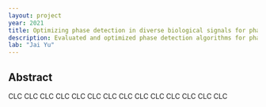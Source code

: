 ```yaml
---
layout: project
year: 2021
title: Optimizing phase detection in diverse biological signals for phase-specific neurostimulation
description: Evaluated and optimized phase detection algorithms for phase-specific neurostimulation
lab: "Jai Yu"
---
```

## Abstract
CLC CLC CLC CLC CLC CLC CLC CLC CLC CLC CLC CLC CLC CLC